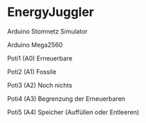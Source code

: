 # EnergyJuggler
Arduino Stomnetz Simulator


Arduino Mega2560


Poti1 (A0) Erneuerbare

Poti2 (A1) Fossile

Poti3 (A2) Noch nichts

Poti4 (A3) Begrenzung der Erneuerbaren

Poti5 (A4) Speicher (Auffüllen oder Entleeren)
